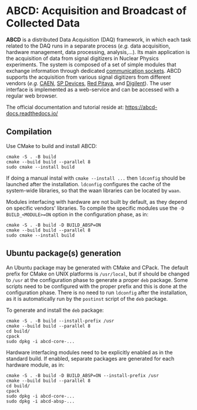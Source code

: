 # ABCD: Acquisition and Broadcast of Collected Data

**ABCD** is a distributed Data Acquisition (DAQ) framework, in which each task related to the DAQ runs in a separate process (*e.g.* data acquisition, hardware management, data processing, analysis,...).
Its main application is the acquisition of data from signal digitizers in Nuclear Physics experiments.
The system is composed of a set of simple modules that exchange information through dedicated [communication sockets](https://en.wikipedia.org/wiki/Network_socket).
ABCD supports the acquisition from various signal digitizers from different vendors (*e.g.* [CAEN](http://www.caen.it/), [SP Devices](https://www.spdevices.com/), [Red Pitaya](https://www.redpitaya.com/), and [Digilent](https://store.digilentinc.com/)).
The user interface is implemented as a web-service and can be accessed with a regular web browser.

The official documentation and tutorial reside at: https://abcd-docs.readthedocs.io/

## Compilation

Use CMake to build and install ABCD:

```
cmake -S . -B build
cmake --build build --parallel 8
sudo cmake --install build
```

If doing a manual instal with `cmake --install ...` then `ldconfig` should be launched after the installation.
`ldconfig` configures the cache of the system-wide libraries, so that the waan libraries can be located by `waan`.

Modules interfacing with hardware are not built by default, as they depend on specific vendors' libraries.
To compile the specific modules use the `-D BUILD_<MODULE>=ON` option in the configuration phase, as in:

```
cmake -S . -B build -D BUILD_ABSP=ON
cmake --build build --parallel 8
sudo cmake --install build
```

## Ubuntu package(s) generation

An Ubuntu package may be generated with CMake and CPack.
The default prefix for CMake on UNIX platforms is `/usr/local`, but if should be changed to `/usr` at the configuration phase to generate a proper `deb` package.
Some scripts need to be configured with the proper prefix and this is done at the configuration phase.
There is no need to run `ldconfig` after the installation, as it is automatically run by the `postinst` script of the `deb` package.

To generate and install the `deb` package:

```
cmake -S . -B build --install-prefix /usr
cmake --build build --parallel 8
cd build/
cpack
sudo dpkg -i abcd-core-...
```

Hardware interfacing modules need to be explicitly enabled as in the standard build.
If enabled, separate packages are generated for each hardware module, as in:

```
cmake -S . -B build -D BUILD_ABSP=ON --install-prefix /usr
cmake --build build --parallel 8
cd build/
cpack
sudo dpkg -i abcd-core-...
sudo dpkg -i abcd-absp-...
```

